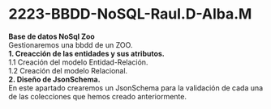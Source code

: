 # 2223-BBDD-NoSQL-Raul.D-Alba.M
**Base de datos NoSql Zoo** <br>
Gestionaremos una bbdd de un ZOO.<br>
**1. Creacción de las entidades y sus atributos.**<br>
    1.1 Creación del modelo Entidad-Relación.<br>
    1.2 Creación del modelo Relacional.<br>
**2. Diseño de JsonSchema.**<br>
     En este apartado crearemos un JsonSchema para la validación de cada una de las colecciones que hemos creado anteriormente.<br>
